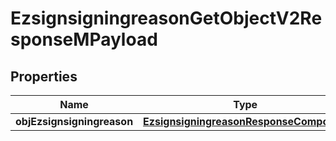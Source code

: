 
# EzsignsigningreasonGetObjectV2ResponseMPayload

## Properties
Name | Type | Description | Notes
------------ | ------------- | ------------- | -------------
**objEzsignsigningreason** | [**EzsignsigningreasonResponseCompound**](EzsignsigningreasonResponseCompound.md) |  | 



